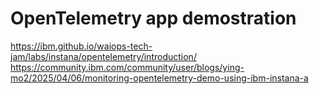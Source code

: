 OpenTelemetry app demostration
=

https://ibm.github.io/waiops-tech-jam/labs/instana/opentelemetry/introduction/
https://community.ibm.com/community/user/blogs/ying-mo2/2025/04/06/monitoring-opentelemetry-demo-using-ibm-instana-a

